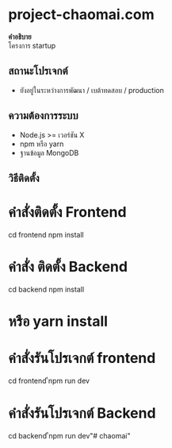 # project-chaomai.com

**คำอธิบาย**  
โครงการ startup

## สถานะโปรเจกต์  
- ยังอยู่ในระหว่างการพัฒนา / เบต้าทดสอบ / production

## ความต้องการระบบ  
- Node.js >= เวอร์ชัน X  
- npm หรือ yarn  
- ฐานข้อมูล MongoDB 

## วิธีติดตั้ง 
# คำสั่งติดตั้ง Frontend
cd frontend
npm install

# คำสั่ง ติดตั้ง Backend
cd backend
npm install
# หรือ yarn install

# คำสั่งรันโปรเจกต์ frontend
cd frontend 
ืnpm run dev

# คำสั่งรันโปรเจกต์ Backend
cd backend 
ืnpm run dev"# chaomai" 
